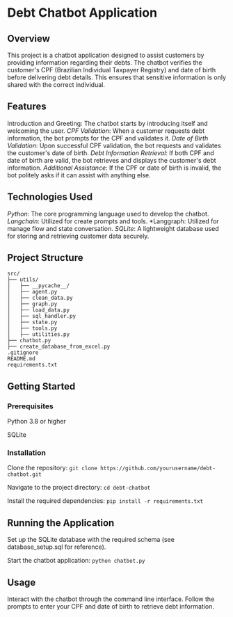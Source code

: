 # Debt Chatbot Application
## Overview
This project is a chatbot application designed to assist customers by providing information regarding their debts. 
The chatbot verifies the customer's CPF (Brazilian Individual Taxpayer Registry) and date of birth before delivering debt details. 
This ensures that sensitive information is only shared with the correct individual.

## Features
Introduction and Greeting: The chatbot starts by introducing itself and welcoming the user.
*CPF Validation*: When a customer requests debt information, the bot prompts for the CPF and validates it.
*Date of Birth Validation*: Upon successful CPF validation, the bot requests and validates the customer's date of birth.
*Debt Information Retrieval*: If both CPF and date of birth are valid, the bot retrieves and displays the customer's debt information.
*Additional Assistance*: If the CPF or date of birth is invalid, the bot politely asks if it can assist with anything else.

## Technologies Used
*Python*: The core programming language used to develop the chatbot.
*Langchain*: Utilized for create prompts and tools.
*Langgraph: Utilized for manage flow and state conversation.
*SQLite*: A lightweight database used for storing and retrieving customer data securely.

## Project Structure
```
src/
├── utils/
│   ├── __pycache__/
│   ├── agent.py
│   ├── clean_data.py
│   ├── graph.py
│   ├── load_data.py
│   ├── sql_handler.py
│   ├── state.py
│   ├── tools.py
│   ├── utilities.py
├── chatbot.py
├── create_database_from_excel.py
.gitignore
README.md
requirements.txt
```

## Getting Started
### Prerequisites

Python 3.8 or higher

SQLite
### Installation

Clone the repository:
```git clone https://github.com/yourusername/debt-chatbot.git```

Navigate to the project directory:
```cd debt-chatbot```

Install the required dependencies:
```pip install -r requirements.txt```

## Running the Application
Set up the SQLite database with the required schema (see database_setup.sql for reference).

Start the chatbot application:
```python chatbot.py```

## Usage
Interact with the chatbot through the command line interface. Follow the prompts to enter your CPF and date of birth to retrieve debt information.
